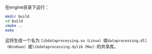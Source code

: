 在engine目录下运行：

```bash
mkdir build
cd build
cmake ..
make
```
这将生成一个名为 `libdataprocessing.so（Linux）`或`dataprocessing.dll（Windows）`或`libdataprocessing.dylib（Mac）`的共享库。